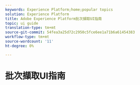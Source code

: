 ```yaml
---
keywords: Experience Platform;home;popular topics
solution: Experience Platform
title: Adobe Experience Platform批次擷取UI指南
topic: ui guide
translation-type: tm+mt
source-git-commit: 54fea3a25d72c2950c5fce6ee1a71b6a61454383
workflow-type: tm+mt
source-wordcount: '11'
ht-degree: 0%

---
```



# 批次擷取UI指南
